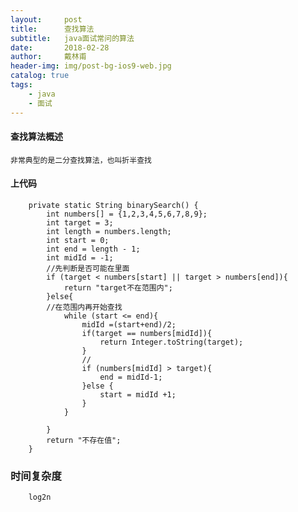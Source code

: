 ```yaml
---
layout:     post
title:      查找算法
subtitle:   java面试常问的算法
date:       2018-02-28
author:     戴林甫
header-img: img/post-bg-ios9-web.jpg
catalog: true
tags:
    - java
    - 面试
---
```


#### 查找算法概述
    非常典型的是二分查找算法，也叫折半查找
    
#### 上代码
        private static String binarySearch() {
            int numbers[] = {1,2,3,4,5,6,7,8,9};
            int target = 3;
            int length = numbers.length;
            int start = 0;
            int end = length - 1;
            int midId = -1;
            //先判断是否可能在里面
            if (target < numbers[start] || target > numbers[end]){
                return "target不在范围内";
            }else{
            //在范围内再开始查找
                while (start <= end){
                    midId =(start+end)/2;
                    if(target == numbers[midId]){
                        return Integer.toString(target);
                    }
                    //
                    if (numbers[midId] > target){
                        end = midId-1;
                    }else {
                        start = midId +1;
                    }
                }
    
            }
            return "不存在值";
        }    
        
### 时间复杂度
        log2n